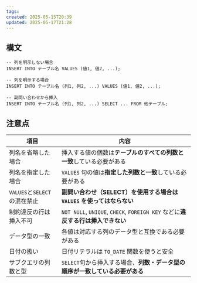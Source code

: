 ```yaml
---
tags: 
created: 2025-05-15T20:39
updated: 2025-05-17T21:28
---
```

## 構文

```
-- 列を明示しない場合
INSERT INTO テーブル名 VALUES (値1, 値2, ...);

-- 列を明示する場合
INSERT INTO テーブル名 (列1, 列2, ...) VALUES (値1, 値2, ...);

-- 副問い合わせから挿入
INSERT INTO テーブル名 (列1, 列2, ...) SELECT ... FROM 他テーブル;

```


## 注意点
|項目|内容|
|---|---|
|列名を省略した場合|挿入する値の個数は**テーブルのすべての列数と一致**している必要がある|
|列名を指定した場合|`VALUES` 句の値は**指定した列数と一致**している必要がある|
|`VALUES`と`SELECT`の混在禁止|**副問い合わせ（SELECT）を使用する場合は `VALUES` を使ってはならない**|
|制約違反の行は挿入不可|`NOT NULL`, `UNIQUE`, `CHECK`, `FOREIGN KEY` などに**違反する行は挿入できない**|
|データ型の一致|各値は対応する列のデータ型と互換である必要がある|
|日付の扱い|日付リテラルは `TO_DATE` 関数を使うと安全|
|サブクエリの列数と型|`SELECT`句から挿入する場合、**列数・データ型の順序が一致している必要がある**|
